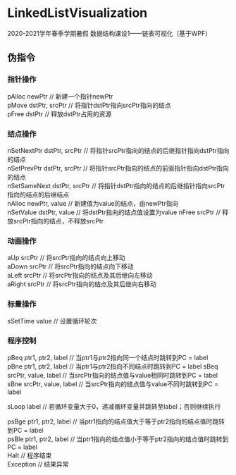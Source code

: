 # LinkedListVisualization
2020-2021学年春季学期暑假 数据结构课设1——链表可视化（基于WPF）

## 伪指令
### 指针操作
pAlloc newPtr   // 新建一个指针newPtr  
pMove dstPtr, srcPtr   // 将指针dstPtr指向srcPtr指向的结点  
pFree dstPtr    // 释放dstPtr占用的资源  

### 结点操作
nSetNextPtr dstPtr, srcPtr  // 将指针srcPtr指向的结点的后继指针指向dstPtr指向的结点  
nSetPrevPtr dstPtr, srcPtr  // 将指针srcPtr指向的结点的前驱指针指向dstPtr指向的结点  
nSetSameNext dstPtr, srcPtr  // 将指针dstPtr指向的结点的后继指针指向srcPtr指向的结点的后继结点  
nAlloc newPtr, value    // 新建值为value的结点，由newPtr指向  
nSetValue dstPtr, value // 将dstPtr指向的结点值设置为value
nFree srcPtr    // 释放srcPtr指向的结点，不释放srcPtr  

### 动画操作
aUp srcPtr  // 将srcPtr指向的结点向上移动  
aDown srcPtr  // 将srcPtr指向的结点向下移动  
aLeft srcPtr    // 将srcPtr指向的结点及其后继向左移动  
aRight srcPtr    // 将srcPtr指向的结点及其后继向右移动  

### 标量操作
sSetTime value  // 设置循环轮次  
### 程序控制
pBeq ptr1, ptr2, label  // 当ptr1与ptr2指向同一个结点时跳转到PC = label  
pBne ptr1, ptr2, label  // 当ptr1与ptr2指向不同结点时跳转到PC = label 
sBeq srcPtr, value, label   // 当srcPtr指向的结点值与value相同时跳转到PC = label  
sBne srcPtr, value, label   // 当srcPtr指向的结点值与value不同时跳转到PC = label  

sLoop label     // 若循环变量大于0，递减循环变量并跳转至label；否则继续执行  

psBge ptr1, ptr2, label  // 当ptr1指向的结点值大于等于ptr2指向的结点值时跳转到PC = label  
psBle ptr1, ptr2, label  // 当ptr1指向的结点值小于等于ptr2指向的结点值时跳转到PC = label  
Halt        // 程序结束  
Exception   // 结果异常